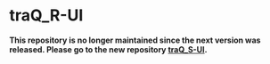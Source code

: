 # traQ_R-UI
**This repository is no longer maintained since the next version was released. Please go to the new repository [traQ_S-UI](https://github.com/traPtitech/traQ_S-UI).**
